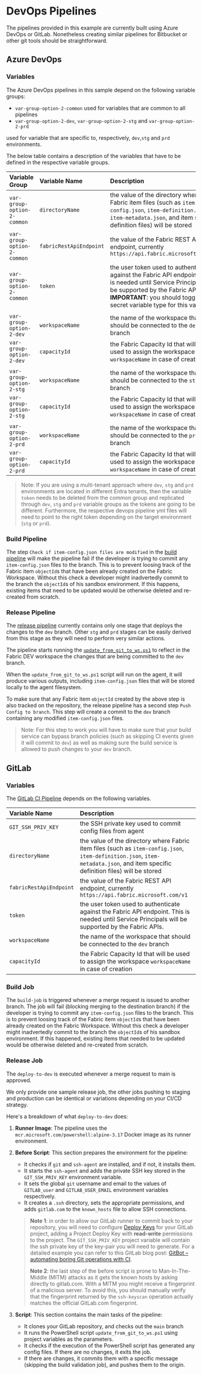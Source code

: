 # DevOps Pipelines

The pipelines provided in this example are currently built using Azure DevOps or GitLab.
Nonetheless creating similar pipelines for Bitbucket or other git tools should be
straightforward.

## Azure DevOps

### Variables

The Azure DevOps pipelines in this sample depend on the following variable groups:

- `var-group-option-2-common` used for variables that are common to all pipelines
- `var-group-option-2-dev`, `var-group-option-2-stg` and `var-group-option-2-prd`

used for variable that are specific to, respectively, `dev`,`stg` and `prd` environments.

The below table contains a description of the variables that have to be defined in the respective variable groups.

|**Variable Group**|**Variable Name**|**Description**|
|:---|:---|:---|
|`var-group-option-2-common`|`directoryName`| the value of the directory where Fabric item files (such as `item-config.json`, `item-definition.json`, `item-metadata.json`, and item specific definition files) will be stored|
|`var-group-option-2-common`|`fabricRestApiEndpoint`| the value of the Fabric REST API endpoint, currently `https://api.fabric.microsoft.com/v1`|
|`var-group-option-2-common`|`token`| the user token used to authenticate against the Fabric API endpoint. This is needed until Service Principals will be supported by the Fabric APIs. \\\n **IMPORTANT**: you should toggle the secret variable type for this variable. |
||||
|`var-group-option-2-dev`|`workspaceName`| the name of the workspace that should be connected to the `dev` branch|
|`var-group-option-2-dev`|`capacityId`| the Fabric Capacity Id that will be used to assign the workspace `workspaceName` in case of creation|
||||
|`var-group-option-2-stg`|`workspaceName`| the name of the workspace that should be connected to the `stg` branch|
|`var-group-option-2-stg`|`capacityId`| the Fabric Capacity Id that will be used to assign the workspace `workspaceName` in case of creation|
||||
|`var-group-option-2-prd`|`workspaceName`| the name of the workspace that should be connected to the `prd` branch|
|`var-group-option-2-prd`|`capacityId`| the Fabric Capacity Id that will be used to assign the workspace `workspaceName` in case of creation|

> Note: If you are using a multi-tenant approach where `dev`, `stg` and `prd` environments are located in different
Entra tenants, then the variable `token` needs to be deleted from the common group and replicated through `dev`, `stg`
and `prd` variable groups as the tokens are going to be different. Furthermore, the respective devops pipeline yml files
will need to point to the right token depending on the target environment (`stg` or `prd`).

### Build Pipeline

The step `Check if item-config.json files are modified` in the [build pipeline](./azure_devops/ci.yaml)
will make the pipeline fail if the developer is trying to commit any `item-config.json`
files to the branch. This is to prevent loosing track of the Fabric item `objectId`s that
have been already created on the Fabric Workspace. Without this check a developer might
inadvertedly commit to the branch the `objectId`s of his sandbox environment. If this
happens, existing items that need to be updated would be otherwise deleted and re-created
from scratch.

### Release Pipeline

The [release pipeline](./azure_devops/release_pipeline.yml) currently contains only one stage
that deploys the changes to the `dev` branch. Other `stg` and `prd` stages can be easily
derived from this stage as they will need to perform very similar actions.

The pipeline starts running the [`update_from_git_to_ws.ps1`](../src/update_from_git_to_ws.ps1)
to reflect in the Fabric DEV workspace the changes that are being committed to the
`dev` branch.

When the `update_from_git_to_ws.ps1` script will run on the agent, it will produce
various outputs, including `item-config.json` files that will be stored locally to the
agent filesystem.

To make sure that any Fabric item `objectId` created by the above step is also tracked
on the repository, the release pipeline has a second step `Push Config to branch`. This
step will create a commit to the `dev` branch containing any modified `item-config.json`
files.
> Note: For this step to work you will have to make sure that your build
service can bypass branch policies (such as skipping CI events given it will commit to
`dev`) as well as making sure the build service is allowed to push changes to your `dev`
branch.

## GitLab

### Variables

The [GitLab CI Pipeline](./gitlab/.gitlab-ci.yml) depends on the following variables.

|**Variable Name**|**Description**|
|:---|:---|
|`GIT_SSH_PRIV_KEY` | the SSH private key used to commit config files from agent |
|`directoryName`| the value of the directory where Fabric item files (such as `item-config.json`, `item-definition.json`, `item-metadata.json`, and item specific definition files) will be stored|
|`fabricRestApiEndpoint`| the value of the Fabric REST API endpoint, currently `https://api.fabric.microsoft.com/v1`|
|`token`| the user token used to authenticate against the Fabric API endpoint. This is needed until Service Principals will be supported by the Fabric APIs.|
|`workspaceName`| the name of the workspace that should be connected to the `dev` branch|
|`capacityId`| the Fabric Capacity Id that will be used to assign the workspace `workspaceName` in case of creation|

### Build Job

The `build-job` is triggered whenever a merge request is issued to another branch. The
job will fail (blocking merging to the destination branch) if the developer is trying
to commit any `item-config.json` files to the branch. This is to prevent loosing track
of the Fabric item `objectId`s that have been already created on the Fabric Workspace.
Without this check a developer might inadvertedly commit to the branch the `objectId`s of
his sandbox environment. If this happened, existing items that needed to be updated would
be otherwise deleted and re-created from scratch.

### Release Job

The `deploy-to-dev` is executed whenever a merge request to main is approved.

We only provide one sample release job, the other jobs pushing to staging and production
can be identical or variations depending on your CI/CD strategy.

Here's a breakdown of what `deploy-to-dev` does:

1. **Runner Image**: The pipeline uses the `mcr.microsoft.com/powershell:alpine-3.17` Docker
image as its runner environment.

2. **Before Script**: This section prepares the environment for the pipeline:
   - It checks if `git` and `ssh-agent` are installed, and if not, it installs them.
   - It starts the `ssh-agent` and adds the private SSH key stored in the
   `GIT_SSH_PRIV_KEY` environment variable.
   - It sets the global `git` username and email to the values of `GITLAB_user` and
   `GITLAB_USER_EMAIL` environment variables respectively.
   - It creates a `.ssh` directory, sets the appropriate permissions, and adds
   `gitlab.com` to the `known_hosts` file to allow SSH connections.

   > **Note 1**: in order to allow our GitLab runner to commit back to your repository,
   you will need to configure [Deploy Keys](https://docs.gitlab.com/ee/user/project/deploy_keys/)
   for your GitLab project, adding a Project Deploy Key with **read-write** permissions
   to the project. The `GIT_SSH_PRIV_KEY` project variable will contain the ssh private
   key of the key-pair you will need to generate. For a detailed example you can refer
   to this GitLab blog post: [GitBot – automating boring Git operations with CI](https://about.gitlab.com/blog/2017/11/02/automating-boring-git-operations-gitlab-ci/).
   >
   > **Note 2**: the last step of the before script is prone to Man-In-The-Middle (MITM)
   attacks as it gets the known hosts by asking directly to gitlab.com. With a MITM you
   might receive a fingerprint of a malicious server. To avoid this, you should manually
   verify that the fingerprint returned by the `ssh-keyscan` operation actually matches
   the official GitLab.com fingerprint.

3. **Script**: This section contains the main tasks of the pipeline:
   - It clones your GitLab repository, and checks out the `main` branch
   - It runs the PowerShell script `update_from_git_to_ws.ps1` using project variables
   as the parameters.
   - It checks if the execution of the PowerShell script has generated any config files.
   If there are no changes, it exits the job.
   - If there are changes, it commits them with a specific message (skipping the build
   validation job), and pushes them to the origin.
